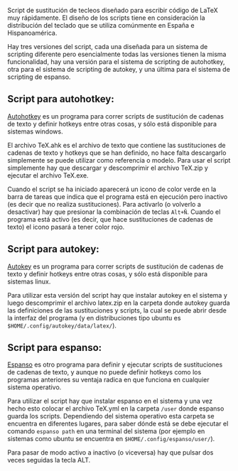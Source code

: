 Script de sustitución de tecleos diseñado para escribir código de LaTeX muy rápidamente. El diseño de los scripts tiene en consideración la distribución del teclado que se utiliza comúnmente en España e Hispanoamérica. 

Hay tres versiones del script, cada una diseñada para un sistema de scripting diferente pero esencialmente todas las versiones tienen la misma funcionalidad, hay una versión para el sistema de scripting de autohotkey, otra para el sistema de scripting de autokey, y una última para el sistema de scripting de espanso.

## Script para autohotkey:

[Autohotkey](https://www.autohotkey.com/) es un programa para correr scripts de sustitución de cadenas de texto y definir hotkeys entre otras cosas, y sólo está disponible para sistemas windows.

El archivo TeX.ahk es el archivo de texto que contiene las sustituciones de cadenas de texto y hotkeys que se han definido, no hace falta descargarlo simplemente se puede utilizar como referencia o modelo. Para usar el script simplemente hay que descargar y descomprimir el archivo TeX.zip y ejecutar el archivo TeX.exe.

Cuando el script se ha iniciado aparecerá un icono de color verde en la barra de tareas que indica que el programa está en ejecución pero inactivo (es decir que no realiza sustituciones). Para activarlo (o volverlo a desactivar) hay que presionar la combinación de teclas `Alt+Ñ`. Cuando el programa está activo (es decir, que hace sustituciones de cadenas de texto) el icono pasará a tener color rojo.

## Script para autokey:

[Autokey](https://github.com/autokey/autokey) es un programa para correr scripts de sustitución de cadenas de texto y definir hotkeys entre otras cosas, y sólo está disponible para sistemas linux. 

Para utilizar esta versión del script hay que instalar autokey en el sistema y luego descomprimir el archivo latex.zip en la carpeta donde autokey guarda las definiciones de las sustituciones y scripts, la cual se puede abrir desde la interfaz del programa (y en distribuciones tipo ubuntu es `$HOME/.config/autokey/data/latex/`).

## Script para espanso:

[Espanso](https://espanso.org/) es otro programa para definir y ejecutar scripts de sustituciones de cadenas de texto, y aunque no puede definir hotkeys como los programas anteriores su ventaja radica en que funciona en cualquier sistema operativo. 

Para utilizar el script hay que instalar espanso en el sistema y una vez hecho esto colocar el archivo TeX.yml en la carpeta `/user` donde espanso guarda los scripts. Dependiendo del sistema operativo esta carpeta se encuentra en diferentes lugares, para saber dónde está se debe ejecutar el comando `espanso path` en una terminal del sistema (por ejemplo en sistemas como ubuntu se encuentra en `$HOME/.config/espanso/user/`).

Para pasar de modo activo a inactivo (o viceversa) hay que pulsar dos veces seguidas la tecla ALT.
